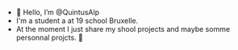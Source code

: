- 👋 Hello, I’m @QuintusAlp
- I'm a student a at 19 school Bruxelle.
- At the moment I just share my shool projects and maybe somme personnal projcts.
  🙂
